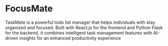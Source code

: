 # FocusMate
TaskMate is a powerful todo list manager that helps individuals with stay organized and focused. Built with React.js for the frontend and Python Flask for the backend, it combines intelligent task management features with AI-driven insights for an enhanced productivity experience
